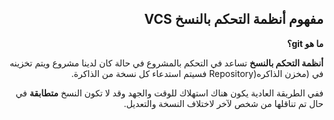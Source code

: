 <div dir = "rtl">



## مفهوم أنظمة التحكم بالنسخ VCS



**ما هو git؟**

**أنظمة التحكم بالنسخ** تساعد في التحكم بالمشروع في حالة كان لدينا مشروع ويتم تخزينه في (مخزن الذاكره(Repository فسيتم استدعاء كل نسخة من الذاكرة.

ففي الطريقة العادية يكون هناك استهلاك للوقت والجهد وقد لا تكون النسخ **متطابقة** في حال تم تناقلها من شخص لآخر لاختلاف النسخة والتعديل.
</div>
